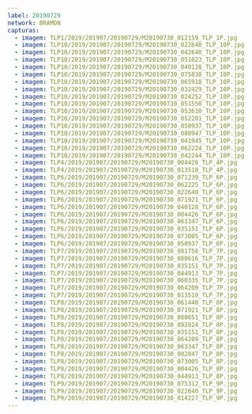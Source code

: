 ```yaml
---
label: 20190729
network: BRAMON
capturas:
  - imagem: TLP1/2019/201907/20190729/M20190730_012159_TLP_1P.jpg
  - imagem: TLP10/2019/201907/20190729/M20190730_022640_TLP_10P.jpg
  - imagem: TLP10/2019/201907/20190729/M20190730_042640_TLP_10P.jpg
  - imagem: TLP10/2019/201907/20190729/M20190730_051023_TLP_10P.jpg
  - imagem: TLP10/2019/201907/20190729/M20190730_040128_TLP_10P.jpg
  - imagem: TLP10/2019/201907/20190729/M20190730_075838_TLP_10P.jpg
  - imagem: TLP10/2019/201907/20190729/M20190730_065918_TLP_10P.jpg
  - imagem: TLP10/2019/201907/20190729/M20190730_032429_TLP_10P.jpg
  - imagem: TLP10/2019/201907/20190729/M20190730_024252_TLP_10P.jpg
  - imagem: TLP10/2019/201907/20190729/M20190730_051550_TLP_10P.jpg
  - imagem: TLP10/2019/201907/20190729/M20190730_053610_TLP_10P.jpg
  - imagem: TLP10/2019/201907/20190729/M20190730_052201_TLP_10P.jpg
  - imagem: TLP10/2019/201907/20190729/M20190730_050937_TLP_10P.jpg
  - imagem: TLP10/2019/201907/20190729/M20190730_080947_TLP_10P.jpg
  - imagem: TLP10/2019/201907/20190729/M20190730_041945_TLP_10P.jpg
  - imagem: TLP10/2019/201907/20190729/M20190730_062224_TLP_10P.jpg
  - imagem: TLP10/2019/201907/20190729/M20190730_042244_TLP_10P.jpg
  - imagem: TLP4/2019/201907/20190729/M20190730_004426_TLP_4P.jpg
  - imagem: TLP4/2019/201907/20190729/M20190730_013510_TLP_4P.jpg
  - imagem: TLP6/2019/201907/20190729/M20190730_071239_TLP_6P.jpg
  - imagem: TLP6/2019/201907/20190729/M20190730_062225_TLP_6P.jpg
  - imagem: TLP6/2019/201907/20190729/M20190730_022640_TLP_6P.jpg
  - imagem: TLP6/2019/201907/20190729/M20190730_071921_TLP_6P.jpg
  - imagem: TLP6/2019/201907/20190729/M20190730_040128_TLP_6P.jpg
  - imagem: TLP6/2019/201907/20190729/M20190730_004426_TLP_6P.jpg
  - imagem: TLP6/2019/201907/20190729/M20190730_063347_TLP_6P.jpg
  - imagem: TLP6/2019/201907/20190729/M20190730_035151_TLP_6P.jpg
  - imagem: TLP6/2019/201907/20190729/M20190730_073005_TLP_6P.jpg
  - imagem: TLP6/2019/201907/20190729/M20190730_050937_TLP_6P.jpg
  - imagem: TLP7/2019/201907/20190729/M20190730_081758_TLP_7P.jpg
  - imagem: TLP7/2019/201907/20190729/M20190730_080616_TLP_7P.jpg
  - imagem: TLP7/2019/201907/20190729/M20190730_035151_TLP_7P.jpg
  - imagem: TLP7/2019/201907/20190729/M20190730_044913_TLP_7P.jpg
  - imagem: TLP7/2019/201907/20190729/M20190730_060335_TLP_7P.jpg
  - imagem: TLP7/2019/201907/20190729/M20190730_064209_TLP_7P.jpg
  - imagem: TLP7/2019/201907/20190729/M20190730_013510_TLP_7P.jpg
  - imagem: TLP8/2019/201907/20190729/M20190730_061448_TLP_8P.jpg
  - imagem: TLP8/2019/201907/20190729/M20190730_071921_TLP_8P.jpg
  - imagem: TLP8/2019/201907/20190729/M20190730_080651_TLP_8P.jpg
  - imagem: TLP8/2019/201907/20190729/M20190730_092824_TLP_8P.jpg
  - imagem: TLP8/2019/201907/20190729/M20190730_035151_TLP_8P.jpg
  - imagem: TLP8/2019/201907/20190729/M20190730_064209_TLP_8P.jpg
  - imagem: TLP8/2019/201907/20190729/M20190730_063347_TLP_8P.jpg
  - imagem: TLP8/2019/201907/20190729/M20190730_002847_TLP_8P.jpg
  - imagem: TLP8/2019/201907/20190729/M20190730_073005_TLP_8P.jpg
  - imagem: TLP8/2019/201907/20190729/M20190730_004426_TLP_8P.jpg
  - imagem: TLP8/2019/201907/20190729/M20190730_044913_TLP_8P.jpg
  - imagem: TLP9/2019/201907/20190729/M20190730_075312_TLP_9P.jpg
  - imagem: TLP9/2019/201907/20190729/M20190730_022640_TLP_9P.jpg
  - imagem: TLP9/2019/201907/20190729/M20190730_014227_TLP_9P.jpg
---
```

